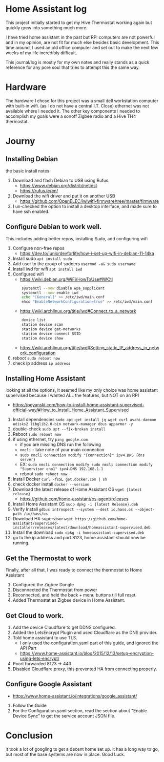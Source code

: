 # Home Assistant log
This project initially started to get my Hive Thermostat working again but quickly grew into something much more.  

I have tried home assistant in the past but RPI computers are not powerful and in my opinion, are not fit for much else besides basic development. This time around, I used an old office computer and set out to make the next few weeks of my life incredibly difficult.  

This journal/log is mostly for my own notes and really stands as a quick reference for any pore soul that tries to attempt this the same way. 

# Hardware
The hardware I chose for this project was a small dell workstation computer with built-in wifi. (as I do not have a central I.T. Close) ethernet was not available where I needed it. The other key components I needed to accomplish my goals were a sonoff Zigbee radio and a Hive TH4 thermostat. 

# Journy
## Installing Debian
the basic install notes
1. Download and flash Debian to USB using Rufus
    - https://www.debian.org/distrib/netinst
    - https://rufus.ie/en/
1. Download the wifi driver and put it on another USB
    - https://github.com/OpenELEC/iwlwifi-firmware/tree/master/firmware
1. I un-checked the option to install a desktop interface, and made sure to have ssh enabled.

## Configure Debian to work well.
This includes adding better repos, installing Sudo, and configuring wifi
1. Configure non-free repos
    - https://dev.to/juniordevforlife/how-i-set-up-wifi-in-debian-11-14ka
1. Install sudo `apt install sudo`
1. Add user to the group of sudoers `usermod -aG sudo username`
1. Install iwd for wifi `apt install iwd`
1. Configured wifi
    - https://wiki.debian.org/WiFi/HowToUse#IWCtl
    ```bash
        systemctl --now disable wpa_supplicant
        systemctl --now enable iwd
        echo "[General]" >> /etc/iwd/main.conf
        ehco "EnableNetworkConfiguration=true" >> /etc/iwd/main.conf
    ```
    - https://wiki.archlinux.org/title/iwd#Connect_to_a_network
    ```bash
        device list
        station device scan
        station device get-networks
        station device connect SSID
        station device show
    ```
    - https://wiki.archlinux.org/title/iwd#Setting_static_IP_address_in_network_configuration
1. reboot `sudo reboot now`
1. check ip address `ip address`

## Installing Home Assistant
looking at all the options, It seemed like my only choice was home assistant supervised because I wanted ALL the features, but NOT on an RPI

- https://peyanski.com/how-to-install-home-assistant-supervised-official-way/#How_to_Install_Home_Assistant_Supervised
1. Install dependencies `sudo apt-get install jq wget curl avahi-daemon udisks2 libglib2.0-bin network-manager dbus apparmor -y`
1. double-check `sudo apt --fix-broken install`
1. Reboot `sudo reboot now`
1. if using ethernet, try `ping google.com`
    - if you are missing DNS run the following
    - `nmcli` - take note of your main connection
    - `sudo nmcli connection modify "{connection}" ipv4.DNS {dns server}`
    - EX: `sudo nmcli connection modify sudo nmcli connection modify "Supervisor eno1" ipv4.DNS 192.168.1.1`
    - reboot `sudo reboot now`
1. Install Docker `curl -fsSL get.docker.com | sh`
1. check docker install `docker --version`
1. Download the latest release of Home Assistant OS `wget {latest release}`
    - https://github.com/home-assistant/os-agent/releases
1. Install Home Assistant OS `sudo dpkg -i {latest Release}.deb`
1. Verify Install `gdbus introspect --system --dest io.hass.os --object-path /io/hass/os`
1. Download HA supervisor `wget https://github.com/home-assistant/supervised-installer/releases/latest/download/homeassistant-supervised.deb`
1. Install the download `sudo dpkg -i homeassistant-supervised.deb`
1. go to the ip address and port 8123, home assistant should now be running.

## Get the Thermostat to work
Finally, after all that, I was ready to connect the thermostat to Home Assistant
1. Configured the Zigbee Dongle
1. Disconnected the Thermostat from power
1. Reconnected, and held the back + menu buttons till full reset.
1. Added Thermostat as Zigbee device in Home Assistant.

## Get Cloud to work.
1. Add the device Cloudflare to get DDNS configured.
1. Added the LetsEncrypt Plugin and used Cloudflare as the DNS provider.
1. Told home assistant to use TLS. 
    - I only used the configuration.yaml part of this guide, and ignored the API Part
    - https://www.home-assistant.io/blog/2015/12/13/setup-encryption-using-lets-encrypt/
1. Poort forwarded 8123 -> 443
1. Disabled Cloudflare proxy, this prevented HA from connecting properly.

## Configure Google Assistant
- https://www.home-assistant.io/integrations/google_assistant/
1. Follow the Guide
1. For the Configuration.yaml section, read the section about "Enable Device Sync" to get the service account JSON file.

# Conclusion
It took a lot of googling to get a decent home set up. it has a long way to go, but most of the base systems are now in place. Good Luck. 

